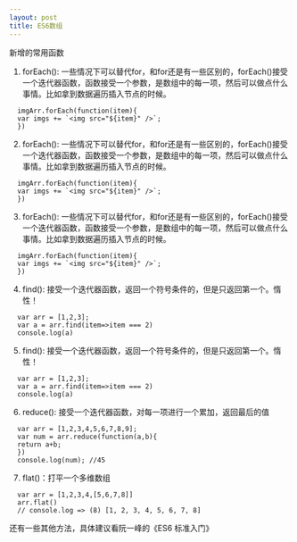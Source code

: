 ```yaml
---
layout: post
title: ES6数组
---
```


新增的常用函数

1. forEach(): 一些情况下可以替代for，和for还是有一些区别的，forEach()接受一个迭代器函数，函数接受一个参数，是数组中的每一项，然后可以做点什么事情。比如拿到数据遍历插入节点的时候。
```
  imgArr.forEach(function(item){
  var imgs += `<img src="${item}" />`;
  })
```

2. forEach(): 一些情况下可以替代for，和for还是有一些区别的，forEach()接受一个迭代器函数，函数接受一个参数，是数组中的每一项，然后可以做点什么事情。比如拿到数据遍历插入节点的时候。
```
  imgArr.forEach(function(item){
  var imgs += `<img src="${item}" />`;
  })
```


3. forEach(): 一些情况下可以替代for，和for还是有一些区别的，forEach()接受一个迭代器函数，函数接受一个参数，是数组中的每一项，然后可以做点什么事情。比如拿到数据遍历插入节点的时候。
```
  imgArr.forEach(function(item){
  var imgs += `<img src="${item}" />`;
  })
```

4. find(): 接受一个迭代器函数，返回一个符号条件的，但是只返回第一个。惰性！
```
  var arr = [1,2,3];
  var a = arr.find(item=>item === 2)
  console.log(a)
```
5. find(): 接受一个迭代器函数，返回一个符号条件的，但是只返回第一个。惰性！
```
  var arr = [1,2,3];
  var a = arr.find(item=>item === 2)
  console.log(a)
```

6. reduce(): 接受一个迭代器函数，对每一项进行一个累加，返回最后的值
```
  var arr = [1,2,3,4,5,6,7,8,9];
  var num = arr.reduce(function(a,b){
  return a+b;
  })
  console.log(num); //45
```

7. flat()：打平一个多维数组
```
  var arr = [1,2,3,4,[5,6,7,8]]
  arr.flat()
  // console.log => (8) [1, 2, 3, 4, 5, 6, 7, 8]
```

还有一些其他方法，具体建议看阮一峰的《ES6 标准入门》

